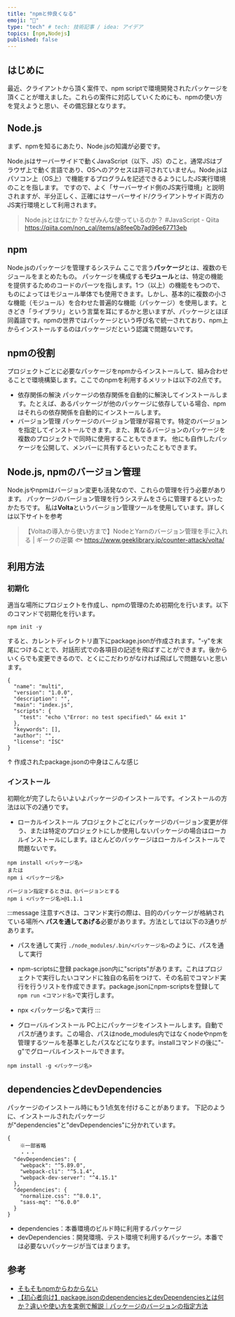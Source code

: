 ```yaml
---
title: "npmと仲良くなる"
emoji: "🐧"
type: "tech" # tech: 技術記事 / idea: アイデア
topics: [npm,Nodejs]
published: false
---
```


## はじめに
最近、クライアントから頂く案件で、npm scriptで環境開発されたパッケージを頂くことが増えました。これらの案件に対応していくためにも、npmの使い方を覚えようと思い、その備忘録となります。

## Node.js
まず、npmを知るにあたり、Node.jsの知識が必要です。

Node.jsはサーバーサイドで動くJavaScript（以下、JS）のこと。通常JSはブラウザ上で動く言語であり、OSへのアクセスは許可されていません。Node.jsはパソコン上（OS上）で機能するプログラムを記述できるようにしたJS実行環境のことを指します。
ですので、よく「サーバーサイド側のJS実行環境」と説明されますが、半分正しく、正確にはサーバーサイド/クライアントサイド両方のJS実行環境として利用されます。

> Node.jsとはなにか？なぜみんな使っているのか？ #JavaScript - Qiita https://qiita.com/non_cal/items/a8fee0b7ad96e67713eb


## npm
Node.jsのパッケージを管理するシステム
ここで言う**パッケージ**とは、複数のモジュールをまとめたもの。
パッケージを構成する**モジュール**とは、特定の機能を提供するためのコードのパーツを指します。1つ（以上）の機能をもつので、ものによってはモジュール単体でも使用できます。しかし、基本的に複数の小さな機能（モジュール）を合わせた普遍的な機能（パッケージ）を使用します。ときどき「ライブラリ」という言葉を耳にするかと思いますが、パッケージとほぼ同義語です。npmの世界ではパッケージという呼び名で統一されており、npm上からインストールするのはパッケージだという認識で問題ないです。

## npmの役割
プロジェクトごとに必要なパッケージをnpmからインストールして、組み合わせることで環境構築します。ここでのnpmを利用するメリットは以下の2点です。
- 依存関係の解決
パッケージの依存関係を自動的に解決してインストールします。たとえば、あるパッケージが他のパッケージに依存している場合、npmはそれらの依存関係を自動的にインストールします。
- バージョン管理
パッケージのバージョン管理が容易です。特定のバージョンを指定してインストールできます。また、異なるバージョンのパッケージを複数のプロジェクトで同時に使用することもできます。
他にも自作したパッケージを公開して、メンバーに共有するといったこともできます。

## Node.js, npmのバージョン管理
Node.jsやnpmはバージョン変更も活発なので、これらの管理を行う必要があります。
パッケージのバージョン管理を行うシステムをさらに管理するといったかたちです。
私は**Volta**というバージョン管理ツールを使用しています。詳しくは以下サイトを参考
> 【Voltaの導入から使い方まで】NodeとYarnのバージョン管理を手に入れる | ギークの逆襲 🐟 https://www.geeklibrary.jp/counter-attack/volta/

## 利用方法
### 初期化
適当な場所にプロジェクトを作成し、npmの管理のため初期化を行います。以下のコマンドで初期化を行います。
```plain
npm init -y
```
すると、カレントディレクトリ直下にpackage.jsonが作成されます。"-y"を末尾につけることで、対話形式での各項目の記述を飛ばすことができます。後からいくらでも変更できるので、とくにこだわりがなければ飛ばしで問題ないと思います。

```plain
{
  "name": "multi",
  "version": "1.0.0",
  "description": "",
  "main": "index.js",
  "scripts": {
    "test": "echo \"Error: no test specified\" && exit 1"
  },
  "keywords": [],
  "author": "",
  "license": "ISC"
}
```
↑ 作成されたpackage.jsonの中身はこんな感じ

### インストール
初期化が完了したらいよいよパッケージのインストールです。インストールの方法は以下の2通りです。
- ローカルインストール
プロジェクトごとにパッケージのバージョン変更が伴う、または特定のプロジェクトにしか使用しないパッケージの場合はローカルインストールにします。ほとんどのパッケージはローカルインストールで問題ないです。
```plain
npm install <パッケージ名>
または
npm i <パッケージ名>

バージョン指定するときは、@バージョンとする
npm i <パッケージ名>@1.1.1
```
:::message
注意すべきは、コマンド実行の際は、目的のパッケージが格納されている場所へ
**パスを通してあげる**必要があります。方法としては以下の3通りがあります。
- パスを通して実行
	`./node_modules/.bin/<パッケージ名>`のように、パスを通して実行
- npm-scriptsに登録
  package.json内に"scripts"があります。これはプロジェクトで実行したいコマンドに独自の名前をつけて、その名前でコマンド実行を行うリストを作成できます。package.jsonにnpm-scriptsを登録して`npm run <コマンド名>`で実行します。
- npx <パッケージ名>で実行
:::

- グローバルインストール
	PC上にパッケージをインストールします。自動でパスが通ります。この場合、パスはnode_modules内ではなくnodeやnpmを管理するツールを基準としたパスなどになります。installコマンドの後に"-g"でグローバルインストールできます。
```plain
npm install -g <パッケージ名>
```

## dependenciesとdevDependencies
パッケージのインストール時にもう1点気を付けることがあります。
下記のように、インストールされたパッケージが"dependencies"と"devDependencies"に分かれています。
```plain
{
	※一部省略
	・・・
  "devDependencies": {
    "webpack": "^5.89.0",
    "webpack-cli": "^5.1.4",
    "webpack-dev-server": "^4.15.1"
  },
  "dependencies": {
    "normalize.css": "^8.0.1",
    "sass-mq": "^6.0.0"
  }
}
```
- dependencies：本番環境のビルド時に利用するパッケージ
- devDependencies：開発環境、テスト環境で利用するパッケージ。本番では必要ないパッケージが当てはまります。

## 参考
- [そもそもnpmからわからない](https://zenn.dev/antez/articles/a9d9d12178b7b2#npm%E3%81%AE%E3%82%A4%E3%83%B3%E3%82%B9%E3%83%88%E3%83%BC%E3%83%AB)
- [【初心者向け】package\.jsonのdependenciesとdevDependenciesとは何か？違いや使い方を実例で解説｜パッケージのバージョンの指定方法](https://prograshi.com/framework/nodejs/dependencies-and-devdependencies-in-package-json/)